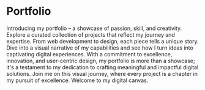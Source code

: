 # Portfolio
Introducing my portfolio – a showcase of passion, skill, and creativity. Explore a curated collection of projects that reflect my journey and expertise. From web development to design, each piece tells a unique story. Dive into a visual narrative of my capabilities and see how I turn ideas into captivating digital experiences. With a commitment to excellence, innovation, and user-centric design, my portfolio is more than a showcase; it's a testament to my dedication to crafting meaningful and impactful digital solutions. Join me on this visual journey, where every project is a chapter in my pursuit of excellence. Welcome to my digital canvas.
